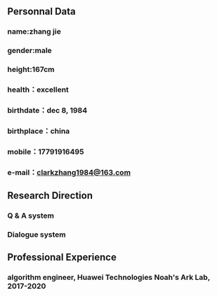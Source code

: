 
## Personnal Data

###   name:zhang jie
   
###   gender:male
   
###   height:167cm
   
###   health：excellent
   
###   birthdate：dec 8, 1984
   
###   birthplace：china
   
###   mobile：17791916495
   
###   e-mail：clarkzhang1984@163.com

## Research Direction

###   Q & A system 
   
###   Dialogue system
   

## Professional Experience

###   algorithm engineer, Huawei Technologies Noah's Ark Lab, 2017-2020



